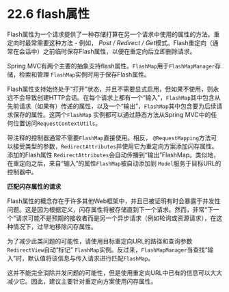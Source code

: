 # 22.6 flash属性

Flash属性为一个请求提供了一种存储打算在另一个请求中使用的属性的方法。重定向时最常需要这种方法 - 例如， *Post / Redirect / Get*模式。Flash重定向（通常在会话中）之前临时保存Flash属性，以便在重定向后立即删除请求。

Spring MVC有两个主要的抽象支持flash属性。`FlashMap`用于`FlashMapManager`存储，检索和管理 `FlashMap`实例时用于保存Flash属性。

Flash属性支持始终处于“打开”状态，并且不需要显式启用，但如果不使用，则永远不会导致创建HTTP会话。在每个请求上都有一个“输入”，`FlashMap`其中包含从先前请求（如果有）传递的属性，以及一个“输出”，`FlashMap`其中包含要为后续请求保存的属性。这两个`FlashMap` 实例都可以通过静态方法从Spring MVC中的任何位置访问`RequestContextUtils`。

带注释的控制器通常不需要`FlashMap`直接使用。相反， `@RequestMapping`方法可以接受类型的参数，`RedirectAttributes`并使用它为重定向方案添加闪存属性。添加的Flash属性 `RedirectAttributes`会自动传播到“输出”FlashMap。类似地，在重定向之后，来自“输入”的属性`FlashMap`被自动添加到 `Model`服务于目标URL的控制器中。

**匹配闪存属性的请求**

Flash属性的概念存在于许多其他Web框架中，并且已被证明有时会暴露于并发性问题。这是因为根据定义，闪存属性将被存储直到下一个请求。然而，非常“下一个”请求可能不是预期的接收者而是另一个异步请求（例如轮询或资源请求），在这种情况下，过早地移除闪存属性。

为了减少此类问题的可能性，请使用目标重定向URL的路径和查询参数`RedirectView`自动“标记” `FlashMap`实例。反过来，`FlashMapManager`当查找“输入”时，默认值将该信息与传入请求进行匹配`FlashMap`。

这并不能完全消除并发问题的可能性，但是使用重定向URL中已有的信息可以大大减少它。因此，建议主要针对重定向方案使用闪存属性。